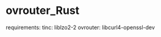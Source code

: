# ovrouter_Rust
requirements:
    tinc:
        liblzo2-2
    ovrouter:
        libcurl4-openssl-dev
